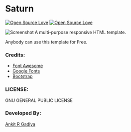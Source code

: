 # Saturn

[![Open Source Love](https://badges.frapsoft.com/os/gpl/gpl.svg?v=102)](https://github.com/ellerbrock/open-source-badge/) [![Open Source Love](https://badges.frapsoft.com/os/v2/open-source.svg?v=102)](https://github.com/ellerbrock/open-source-badge/)<br />

![Screenshot](https://cloud.githubusercontent.com/assets/18071765/22430026/b966ed4a-e732-11e6-98fd-ddddcb457eae.jpeg)
A multi-purpose responsive HTML template.

Anybody can use this template for Free.

### Credits:           
* [Font Awesome](http://fontawesome.io/)
* [Google Fonts](https://www.google.com/fonts/)
* [Bootstrap](https://getbootstrap.com/)

### LICENSE:
GNU GENERAL PUBLIC LICENSE

### Developed By:
[Ankit R Gadiya](http://ankitrgadiya.me)
